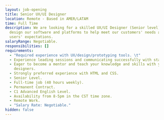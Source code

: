 ```yaml
---
layout: job-opening
title: Senior UX/UI Designer
location: Remote - Based in AMER/LATAM
time: Full Time
description: We are looking for a skilled UX/UI Designer (Senior level) who will
  design our software and platforms to help meet our customers' needs and their
  users' expectations.
salaryRange: Negotiable.
responsibilities: []
requirements:
  - "Required experience with UX/design/prototyping tools. \t"
  - Experience leading sessions and communicating successfully with stakeholders.
  - Eager to become a mentor and teach your knowledge and skills with younger
    designers.
  - Strongly preferred experience with HTML and CSS.
  - Senior Level.
  - Full-time job (40 hours weekly).
  - Permanent Contract.
  - C1 Advanced English Level.
  - Availability from 8-5pm in the CST time zone.
  - Remote Work.
  - "Salary Rate: Negotiable."
hidden: false
---
```

